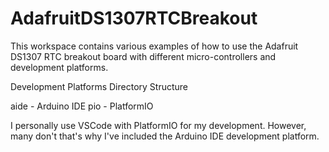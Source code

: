 # AdafruitDS1307RTCBreakout
This workspace contains various examples of how to use the Adafruit DS1307 RTC breakout board with different micro-controllers and development platforms.

Development Platforms Directory Structure

aide - Arduino IDE
pio  - PlatformIO

I personally use VSCode with PlatformIO for my development. However, many don't that's why I've included the Arduino IDE development platform.


